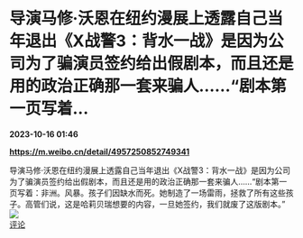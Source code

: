 # 导演马修·沃恩在纽约漫展上透露自己当年退出《X战警3：背水一战》是因为公司为了骗演员签约给出假剧本，而且还是用的政治正确那一套来骗人……“剧本第一页写着...

**2023-10-16 01:46**

**https://m.weibo.cn/detail/4957250852749341**

导演马修·沃恩在纽约漫展上透露自己当年退出《X战警3：背水一战》是因为公司为了骗演员签约给出假剧本，而且还是用的政治正确那一套来骗人……“剧本第一页写着：非洲。风暴。孩子们因缺水而死。她制造了一场雷雨，拯救了所有这些孩子。高管们说，这是哈莉贝瑞想要的内容，一旦她签约，我们就废了这版剧本。”  
![](https://img3.chouti.com/CHOUTI_231016_E57EEBFE3DE54B61B573FB43745994E2.jpg)  
[评论](https://m.chouti.com/link/40299454)